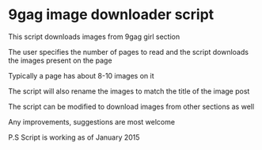 9gag image downloader script
====

This script downloads images from 9gag girl section 

The user specifies the number of pages to read and the script downloads the images present on the page

Typically a page has about 8-10 images on it

The script will also rename the images to match the title of the image post

The script can be modified to download images from other sections as well

Any improvements, suggestions are most welcome

P.S Script is working as of January 2015



